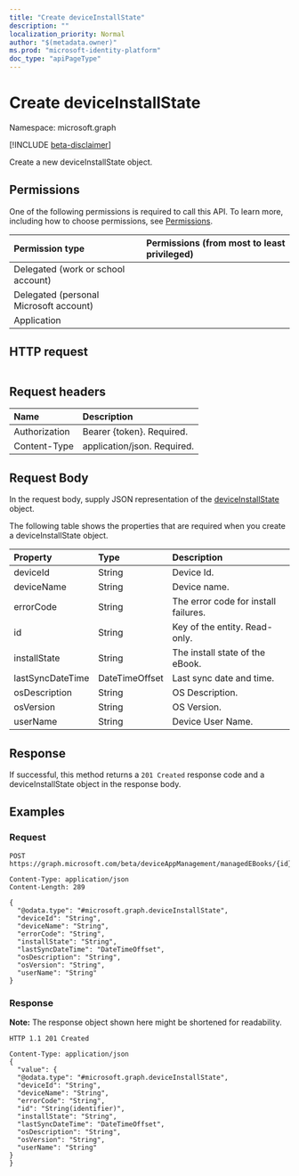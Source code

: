 ```yaml
---
title: "Create deviceInstallState"
description: ""
localization_priority: Normal
author: "$(metadata.owner)"
ms.prod: "microsoft-identity-platform"
doc_type: "apiPageType"
---
```


# Create deviceInstallState

Namespace: microsoft.graph

[!INCLUDE [beta-disclaimer](../../includes/beta-disclaimer.md)]

Create a new deviceInstallState object.

## Permissions

One of the following permissions is required to call this API. To learn more, including how to choose permissions, see [Permissions](/graph/permissions-reference).

| Permission type                        | Permissions (from most to least privileged) |
| :------------------------------------- | :------------------------------------------ |
| Delegated (work or school account)     |                                             |
| Delegated (personal Microsoft account) |                                             |
| Application                            |                                             |

## HTTP request

<!-- {
  "blockType": "ignored"
}
-->

```http

```

## Request headers

| Name          | Description                 |
| :------------ | :-------------------------- |
| Authorization | Bearer {token}. Required.   |
| Content-Type  | application/json. Required. |

## Request Body

In the request body, supply JSON representation of the [deviceInstallState](../resources/intune-deviceinstallstate.md) object.

<!-- Actions and Functions -->

<!-- CRUD Methods -->

The following table shows the properties that are required when you create a deviceInstallState object.

| Property         | Type           | Description                          |
| :--------------- | :------------- | :----------------------------------- |
| deviceId         | String         | Device Id.                           |
| deviceName       | String         | Device name.                         |
| errorCode        | String         | The error code for install failures. |
| id               | String         | Key of the entity. Read-only.        |
| installState     | String         | The install state of the eBook.      |
| lastSyncDateTime | DateTimeOffset | Last sync date and time.             |
| osDescription    | String         | OS Description.                      |
| osVersion        | String         | OS Version.                          |
| userName         | String         | Device User Name.                    |

## Response

If successful, this method returns a `201 Created` response code and a deviceInstallState object in the response body.

## Examples

### Request

<!-- {
  "blockType": "request",
  "name": "create_deviceinstallstate"
}
-->

```http
POST https://graph.microsoft.com/beta/deviceAppManagement/managedEBooks/{id}/deviceStates/{id}

Content-Type: application/json
Content-Length: 289

{
  "@odata.type": "#microsoft.graph.deviceInstallState",
  "deviceId": "String",
  "deviceName": "String",
  "errorCode": "String",
  "installState": "String",
  "lastSyncDateTime": "DateTimeOffset",
  "osDescription": "String",
  "osVersion": "String",
  "userName": "String"
}

```

### Response

**Note:** The response object shown here might be shortened for readability.

<!-- {
  "blockType": "response",
  "truncated": true,
  "@odata.type": "microsoft.management.services.api.deviceInstallState"
}
-->

```http
HTTP 1.1 201 Created

Content-Type: application/json
{
  "value": {
  "@odata.type": "#microsoft.graph.deviceInstallState",
  "deviceId": "String",
  "deviceName": "String",
  "errorCode": "String",
  "id": "String(identifier)",
  "installState": "String",
  "lastSyncDateTime": "DateTimeOffset",
  "osDescription": "String",
  "osVersion": "String",
  "userName": "String"
}
}

```
